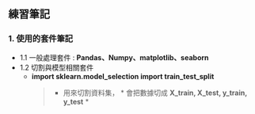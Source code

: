 ## 練習筆記
### 1. 使用的套件筆記
  * 1.1 一般處理套件 : **Pandas、Numpy、matplotlib、seaborn** 
  * 1.2 切割與模型相關套件
     * **import sklearn.model_selection import train_test_split**
        > * 用來切割資料集，
            * 會把數據切成 **X_train, X_test, y_train, y_test**
            * 
